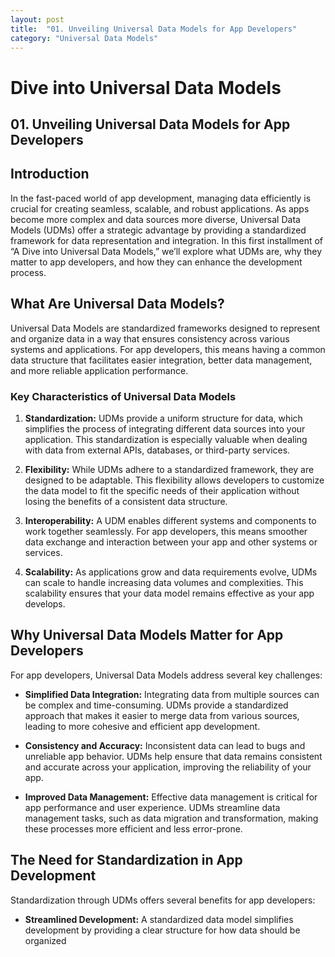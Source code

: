 ```yaml
---
layout: post
title:  "01. Unveiling Universal Data Models for App Developers"
category: "Universal Data Models"
---
```


# Dive into Universal Data Models 

## 01. Unveiling Universal Data Models for App Developers

## Introduction

In the fast-paced world of app development, managing data efficiently is crucial for creating seamless, scalable, and robust applications. As apps become more complex and data sources more diverse, Universal Data Models (UDMs) offer a strategic advantage by providing a standardized framework for data representation and integration. In this first installment of “A Dive into Universal Data Models,” we’ll explore what UDMs are, why they matter to app developers, and how they can enhance the development process.

## What Are Universal Data Models?

Universal Data Models are standardized frameworks designed to represent and organize data in a way that ensures consistency across various systems and applications. For app developers, this means having a common data structure that facilitates easier integration, better data management, and more reliable application performance.

### Key Characteristics of Universal Data Models

1. **Standardization:** UDMs provide a uniform structure for data, which simplifies the process of integrating different data sources into your application. This standardization is especially valuable when dealing with data from external APIs, databases, or third-party services.

2. **Flexibility:** While UDMs adhere to a standardized framework, they are designed to be adaptable. This flexibility allows developers to customize the data model to fit the specific needs of their application without losing the benefits of a consistent data structure.

3. **Interoperability:** A UDM enables different systems and components to work together seamlessly. For app developers, this means smoother data exchange and interaction between your app and other systems or services.

4. **Scalability:** As applications grow and data requirements evolve, UDMs can scale to handle increasing data volumes and complexities. This scalability ensures that your data model remains effective as your app develops.

## Why Universal Data Models Matter for App Developers

For app developers, Universal Data Models address several key challenges:

- **Simplified Data Integration:** Integrating data from multiple sources can be complex and time-consuming. UDMs provide a standardized approach that makes it easier to merge data from various sources, leading to more cohesive and efficient app development.

- **Consistency and Accuracy:** Inconsistent data can lead to bugs and unreliable app behavior. UDMs help ensure that data remains consistent and accurate across your application, improving the reliability of your app.

- **Improved Data Management:** Effective data management is critical for app performance and user experience. UDMs streamline data management tasks, such as data migration and transformation, making these processes more efficient and less error-prone.

## The Need for Standardization in App Development

Standardization through UDMs offers several benefits for app developers:

- **Streamlined Development:** A standardized data model simplifies development by providing a clear structure for how data should be organized
